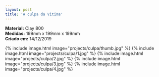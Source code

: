 ```yaml
---
layout: post
title: 'A culpa da Vitima'
---
```

**Material:**  Clay 800<br>
**Medidas:** 199mm x 199mm x 199mm<br>
**Criado em:** 14/12/2019<br>

{% include image.html image="projects/culpa/thumb.jpg" %}
{% include image.html image="projects/culpa/1.jpg" %}
{% include image.html image="projects/culpa/2.jpg" %}
{% include image.html image="projects/culpa/3.jpg" %}
{% include image.html image="projects/culpa/4.jpg" %}
